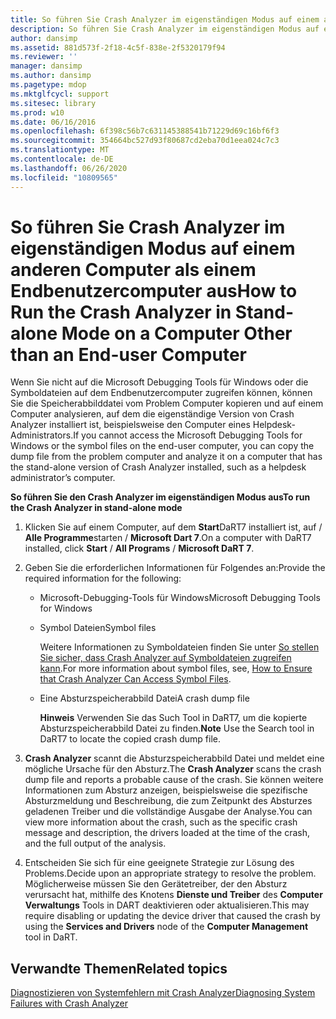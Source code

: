 ```yaml
---
title: So führen Sie Crash Analyzer im eigenständigen Modus auf einem anderen Computer als einem Endbenutzercomputer aus
description: So führen Sie Crash Analyzer im eigenständigen Modus auf einem anderen Computer als einem Endbenutzercomputer aus
author: dansimp
ms.assetid: 881d573f-2f18-4c5f-838e-2f5320179f94
ms.reviewer: ''
manager: dansimp
ms.author: dansimp
ms.pagetype: mdop
ms.mktglfcycl: support
ms.sitesec: library
ms.prod: w10
ms.date: 06/16/2016
ms.openlocfilehash: 6f398c56b7c631145388541b71229d69c16bf6f3
ms.sourcegitcommit: 354664bc527d93f80687cd2eba70d1eea024c7c3
ms.translationtype: MT
ms.contentlocale: de-DE
ms.lasthandoff: 06/26/2020
ms.locfileid: "10809565"
---
```

# <span data-ttu-id="6ac20-103">So führen Sie Crash Analyzer im eigenständigen Modus auf einem anderen Computer als einem Endbenutzercomputer aus</span><span class="sxs-lookup"><span data-stu-id="6ac20-103">How to Run the Crash Analyzer in Stand-alone Mode on a Computer Other than an End-user Computer</span></span>


<span data-ttu-id="6ac20-104">Wenn Sie nicht auf die Microsoft Debugging Tools für Windows oder die Symboldateien auf dem Endbenutzercomputer zugreifen können, können Sie die Speicherabbilddatei vom Problem Computer kopieren und auf einem Computer analysieren, auf dem die eigenständige Version von Crash Analyzer installiert ist, beispielsweise den Computer eines Helpdesk-Administrators.</span><span class="sxs-lookup"><span data-stu-id="6ac20-104">If you cannot access the Microsoft Debugging Tools for Windows or the symbol files on the end-user computer, you can copy the dump file from the problem computer and analyze it on a computer that has the stand-alone version of Crash Analyzer installed, such as a helpdesk administrator’s computer.</span></span>

**<span data-ttu-id="6ac20-105">So führen Sie den Crash Analyzer im eigenständigen Modus aus</span><span class="sxs-lookup"><span data-stu-id="6ac20-105">To run the Crash Analyzer in stand-alone mode</span></span>**

1.  <span data-ttu-id="6ac20-106">Klicken Sie auf einem Computer, auf dem **Start**DaRT7 installiert ist, auf  /  **Alle Programme**starten  /  **Microsoft Dart 7**.</span><span class="sxs-lookup"><span data-stu-id="6ac20-106">On a computer with DaRT7 installed, click **Start** / **All Programs** / **Microsoft DaRT 7**.</span></span>

2.  <span data-ttu-id="6ac20-107">Geben Sie die erforderlichen Informationen für Folgendes an:</span><span class="sxs-lookup"><span data-stu-id="6ac20-107">Provide the required information for the following:</span></span>

    -   <span data-ttu-id="6ac20-108">Microsoft-Debugging-Tools für Windows</span><span class="sxs-lookup"><span data-stu-id="6ac20-108">Microsoft Debugging Tools for Windows</span></span>

    -   <span data-ttu-id="6ac20-109">Symbol Dateien</span><span class="sxs-lookup"><span data-stu-id="6ac20-109">Symbol files</span></span>

        <span data-ttu-id="6ac20-110">Weitere Informationen zu Symboldateien finden Sie unter [So stellen Sie sicher, dass Crash Analyzer auf Symboldateien zugreifen kann](how-to-ensure-that-crash-analyzer-can-access-symbol-files-dart-7.md).</span><span class="sxs-lookup"><span data-stu-id="6ac20-110">For more information about symbol files, see, [How to Ensure that Crash Analyzer Can Access Symbol Files](how-to-ensure-that-crash-analyzer-can-access-symbol-files-dart-7.md).</span></span>

    -   <span data-ttu-id="6ac20-111">Eine Absturzspeicherabbild Datei</span><span class="sxs-lookup"><span data-stu-id="6ac20-111">A crash dump file</span></span>

        <span data-ttu-id="6ac20-112">**Hinweis**  Verwenden Sie das Such Tool in DaRT7, um die kopierte Absturzspeicherabbild Datei zu finden.</span><span class="sxs-lookup"><span data-stu-id="6ac20-112">**Note** Use the Search tool in DaRT7 to locate the copied crash dump file.</span></span>

         

3.  <span data-ttu-id="6ac20-113">**Crash Analyzer** scannt die Absturzspeicherabbild Datei und meldet eine mögliche Ursache für den Absturz.</span><span class="sxs-lookup"><span data-stu-id="6ac20-113">The **Crash Analyzer** scans the crash dump file and reports a probable cause of the crash.</span></span> <span data-ttu-id="6ac20-114">Sie können weitere Informationen zum Absturz anzeigen, beispielsweise die spezifische Absturzmeldung und Beschreibung, die zum Zeitpunkt des Absturzes geladenen Treiber und die vollständige Ausgabe der Analyse.</span><span class="sxs-lookup"><span data-stu-id="6ac20-114">You can view more information about the crash, such as the specific crash message and description, the drivers loaded at the time of the crash, and the full output of the analysis.</span></span>

4.  <span data-ttu-id="6ac20-115">Entscheiden Sie sich für eine geeignete Strategie zur Lösung des Problems.</span><span class="sxs-lookup"><span data-stu-id="6ac20-115">Decide upon an appropriate strategy to resolve the problem.</span></span> <span data-ttu-id="6ac20-116">Möglicherweise müssen Sie den Gerätetreiber, der den Absturz verursacht hat, mithilfe des Knotens **Dienste und Treiber** des **Computer Verwaltungs** Tools in DART deaktivieren oder aktualisieren.</span><span class="sxs-lookup"><span data-stu-id="6ac20-116">This may require disabling or updating the device driver that caused the crash by using the **Services and Drivers** node of the **Computer Management** tool in DaRT.</span></span>

## <span data-ttu-id="6ac20-117">Verwandte Themen</span><span class="sxs-lookup"><span data-stu-id="6ac20-117">Related topics</span></span>


[<span data-ttu-id="6ac20-118">Diagnostizieren von Systemfehlern mit Crash Analyzer</span><span class="sxs-lookup"><span data-stu-id="6ac20-118">Diagnosing System Failures with Crash Analyzer</span></span>](diagnosing-system-failures-with-crash-analyzer--dart-7.md)

 

 





